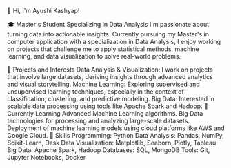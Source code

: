 👋 Hi, I'm Ayushi Kashyap!

🎓 Master's Student Specializing in Data Analysis
I'm passionate about turning data into actionable insights. Currently pursuing my Master's in computer application with a specialization in Data Analysis, I enjoy working on projects that challenge me to apply statistical methods, machine learning, and data visualization to solve real-world problems.

🔭 Projects and Interests
Data Analysis & Visualization: I work on projects that involve large datasets, deriving insights through advanced analytics and visual storytelling.
Machine Learning: Exploring supervised and unsupervised learning techniques, especially in the context of classification, clustering, and predictive modeling.
Big Data: Interested in scalable data processing using tools like Apache Spark and Hadoop.
🌱 Currently Learning
Advanced Machine Learning algorithms.
Big Data technologies for processing and analyzing large-scale datasets.
Deployment of machine learning models using cloud platforms like AWS and Google Cloud.
💼 Skills
Programming: Python
Data Analysis: Pandas, NumPy, Scikit-Learn, Dask
Data Visualization: Matplotlib, Seaborn, Plotly, Tableau
Big Data: Apache Spark, Hadoop
Databases: SQL, MongoDB
Tools: Git, Jupyter Notebooks, Docker
